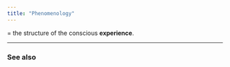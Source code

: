 ```yaml
---
title: "Phenomenology"
---
```


= the structure of the conscious **experience**.

-------------
### See also


